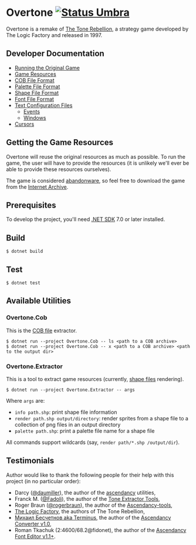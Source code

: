 Overtone [![Status Umbra][status-umbra]][andivionian-status-classifier]
========
Overtone is a remake of [The Tone Rebellion][wikipedia.the-tone-rebellion], a
strategy game developed by The Logic Factory and released in 1997.

Developer Documentation
-----------------------
- [Running the Original Game][docs.running-original]
- [Game Resources][docs.resources]
- [COB File Format][docs.cob]
- [Palette File Format][docs.pal]
- [Shape File Format][docs.shp]
- [Font File Format][docs.fnt]
- [Text Configuration Files][docs.txt]
  - [Events][docs.events]
  - [Windows][docs.windows]
- [Cursors][docs.cursors]

Getting the Game Resources
--------------------------
Overtone will reuse the original resources as much as possible. To run the game,
the user will have to provide the resources (it is unlikely we'll ever be able
to provide these resources ourselves).

The game is considered [abandonware][wikipedia.abandonware], so feel free to download the game from the [Internet Archive][archive-org.the-tone-rebellion].

Prerequisites
-------------
To develop the project, you'll need [.NET SDK][dotnet.sdk] 7.0 or later installed.

Build
-----
```console
$ dotnet build
```

Test
----
```console
$ dotnet test
```

Available Utilities
-------------------

### Overtone.Cob

This is the [COB file][docs.cob] extractor.

```console
$ dotnet run --project Overtone.Cob -- ls <path to a COB archive>
$ dotnet run --project Overtone.Cob -- x <path to a COB archive> <path to the output dir>
```

### Overtone.Extractor

This is a tool to extract game resources (currently, [shape files][docs.shp] rendering).

```console
$ dotnet run --project Overtone.Extractor -- args
```

Where `args` are:

- `info path.shp`: print shape file information
- `render path.shp output/directory`: render sprites from a shape file to a collection of png files in an output directory
- `palette path.shp`: print a palette file name for a shape file

All commands support wildcards (say, `render path/*.shp /output/dir`).

Testimonials
------------

Author would like to thank the following people for their help with this project (in no particular order):

- Darcy ([@daumiller][daumiller]), the author of the [ascendancy][daumiller.ascendancy] utilities,
- Franck M. ([@Fadoli][fadoli]), the author of the [Tone Extractor Tools][fadoli.tone-rebellion-extractor],
- Roger Braun ([@rogerbraun][rogerbraun]), the author of the [Ascendancy-tools][rogerbraun.ascendancy-tools],
- [The Logic Factory][wikipedia.the-logic-factory], the authors of The Tone Rebellion,
- [Михаил Бесчетнов aka Terminus][extractor.ru], the author of the [Ascendancy Converter v1.0][ascendancy-converter],
- Roman Tkachuk (2:4600/68.2@fidonet), the author of the [Ascendancy Font Editor v1.1+][ascendancy-font-editor].

[andivionian-status-classifier]: https://github.com/ForNeVeR/andivionian-status-classifier#status-umbra-
[archive-org.the-tone-rebellion]: https://archive.org/details/the-tone-rebellion
[ascendancy-converter]: https://www.extractor.ru/files/051b8c7c6155fef1460fab189f7edb68/
[ascendancy-font-editor]: https://www.extractor.ru/files/cbd334b175b9b8721a653077e37cbabd/
[daumiller.ascendancy]: https://github.com/daumiller/ascendancy
[daumiller]: https://github.com/daumiller
[docs.cob]: docs/cob.md
[docs.cursors]: docs/cursor.md
[docs.events]: docs/game/events.md
[docs.fnt]: docs/fnt.md
[docs.pal]: ./docs/pal.md
[docs.resources]: docs/resources.md
[docs.running-original]: docs/running-original.md
[docs.shp]: ./docs/shp.md
[docs.txt]: ./docs/txt.md
[docs.windows]: docs/game/windows.md
[dotnet.sdk]: https://dot.net/
[extractor.ru]: http://www.extractor.ru/
[fadoli.tone-rebellion-extractor]: https://github.com/Fadoli/Tone-rebellion-extractor
[fadoli]: https://github.com/Fadoli
[rogerbraun.ascendancy-tools]: https://github.com/rogerbraun/Ascendancy-tools
[rogerbraun]: https://github.com/rogerbraun
[wikipedia.abandonware]: https://en.wikipedia.org/wiki/Abandonware
[wikipedia.the-logic-factory]: https://en.wikipedia.org/wiki/The_Logic_Factory
[wikipedia.the-tone-rebellion]: https://en.wikipedia.org/wiki/The_Tone_Rebellion

[status-umbra]: https://img.shields.io/badge/status-umbra-red.svg

